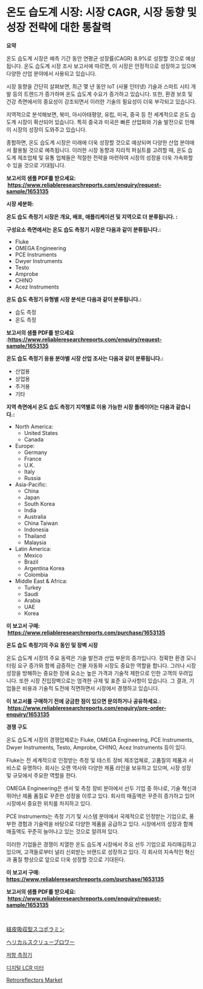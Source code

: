 <p><h1>온도 습도계 시장: 시장 CAGR, 시장 동향 및 성장 전략에 대한 통찰력</h1></p><p><strong>요약</strong></p>
<p><p>온도 습도계 시장은 예측 기간 동안 연평균 성장률(CAGR) 8.9%로 성장할 것으로 예상됩니다. 온도 습도계 시장 조사 보고서에 따르면, 이 시장은 안정적으로 성장하고 있으며 다양한 산업 분야에서 사용되고 있습니다. </p><p>시장 동향을 간단히 살펴보면, 최근 몇 년 동안 IoT (사물 인터넷) 기술과 스마트 시티 개발 등의 트렌드가 증가하며 온도 습도계 수요가 증가하고 있습니다. 또한, 환경 보호 및 건강 측면에서의 중요성이 강조되면서 이러한 기술의 필요성이 더욱 부각되고 있습니다.</p><p>지역적으로 분석해보면, 북미, 아시아태평양, 유럽, 미국, 중국 등 전 세계적으로 온도 습도계 시장이 확산되어 있습니다. 특히 중국과 미국은 빠른 산업화와 기술 발전으로 인해 이 시장의 성장이 도와주고 있습니다.</p><p>종합하면, 온도 습도계 시장은 미래에 더욱 성장할 것으로 예상되며 다양한 산업 분야에서 활용될 것으로 예측됩니다. 이러한 시장 동향과 지리적 퍼실트를 고려할 때, 온도 습도계 제조업체 및 유통 업체들은 적절한 전략을 마련하여 시장의 성장을 더욱 가속화할 수 있을 것으로 기대됩니다.</p></p>
<p><strong>보고서의 샘플 PDF를 받으세요: &nbsp;<a href="https://www.reliableresearchreports.com/enquiry/request-sample/1653135">https://www.reliableresearchreports.com/enquiry/request-sample/1653135</a></strong></p>
<p><strong>시장 세분화:</strong></p>
<p><strong> 온도 습도 측정기 시장은 개요, 배포, 애플리케이션 및 지역으로 더 분류됩니다. :</strong></p>
<p><strong>구성요소 측면에서는 온도 습도 측정기 시장은 다음과 같이 분류됩니다.:</strong></p>
<p><ul><li>Fluke</li><li>OMEGA Engineering</li><li>PCE Instruments</li><li>Dwyer Instruments</li><li>Testo</li><li>Amprobe</li><li>CHINO</li><li>Acez Instruments</li></ul></p>
<p><strong> 온도 습도 측정기 유형별 시장 분석은 다음과 같이 분류됩니다.:</strong></p>
<p><ul><li>습도 측정</li><li>온도 측정</li></ul></p>
<p><strong>보고서의 샘플 PDF를 받으세요 :<a href="https://www.reliableresearchreports.com/enquiry/request-sample/1653135">https://www.reliableresearchreports.com/enquiry/request-sample/1653135</a></strong></p>
<p><strong> 온도 습도 측정기 응용 분야별 시장 산업 조사는 다음과 같이 분류됩니다.:</strong></p>
<p><ul><li>산업용</li><li>상업용</li><li>주거용</li><li>기타</li></ul></p>
<p><strong>지역 측면에서 온도 습도 측정기 지역별로 이용 가능한 시장 플레이어는 다음과 같습니다.:</strong></p>
<p><ul>
    <li>
        North America:
        <ul>
            <li>United States</li>
            <li>Canada</li>
        </ul>
    </li>
    <li>
        Europe:
        <ul>
            <li>Germany</li>
            <li>France</li>
            <li>U.K.</li>
            <li>Italy</li>
            <li>Russia</li>
        </ul>
    </li>
    <li>
        Asia-Pacific:
        <ul>
            <li>China</li>
            <li>Japan</li>
            <li>South Korea</li>
            <li>India</li>
            <li>Australia</li>
            <li>China Taiwan</li>
            <li>Indonesia</li>
            <li>Thailand</li>
            <li>Malaysia</li>
        </ul>
    </li>
    <li>
        Latin America:
        <ul>
            <li>Mexico</li>
            <li>Brazil</li>
            <li>Argentina Korea</li>
            <li>Colombia</li>
        </ul>
    </li>
    <li>
        Middle East & Africa:
        <ul>
            <li>Turkey</li>
            <li>Saudi</li>
            <li>Arabia</li>
            <li>UAE</li>
            <li>Korea</li>
        </ul>
    </li>
    </ul></p>
<p><strong>이 보고서 구매: &nbsp;<a href="https://www.reliableresearchreports.com/purchase/1653135">https://www.reliableresearchreports.com/purchase/1653135</a></strong></p>
<p><strong>온도 습도 측정기의 주요 동인 및 장벽 시장</strong></p>
<p><p>온도 습도계 시장의 주요 동력은 기술 발전과 산업 부문의 증가입니다. 정확한 환경 모니터링 요구 증가와 함께 급증하는 건물 자동화 시장도 중요한 역할을 합니다. 그러나 시장 성장을 방해하는 중요한 장애 요소는 높은 가격과 기술적 제한으로 인한 고객의 우려입니다. 또한 시장 진입장벽으로는 엄격한 규제 및 표준 요구사항이 있습니다. 그 결과, 기업들은 비용과 기술적 도전에 직면하면서 시장에서 경쟁하고 있습니다.</p></p>
<p><strong>이 보고서를 구매하기 전에 궁금한 점이 있으면 문의하거나 공유하세요.: &nbsp;<a href="https://www.reliableresearchreports.com/enquiry/pre-order-enquiry/1653135">https://www.reliableresearchreports.com/enquiry/pre-order-enquiry/1653135</a></strong></p>
<p><strong>경쟁 구도</strong></p>
<p><p>온도 습도계 시장의 경쟁업체로는 Fluke, OMEGA Engineering, PCE Instruments, Dwyer Instruments, Testo, Amprobe, CHINO, Acez Instruments 등이 있다.</p><p>Fluke는 전 세계적으로 인정받는 측정 및 테스트 장비 제조업체로, 고품질의 제품과 서비스로 유명하다. 회사는 오랜 역사와 다양한 제품 라인을 보유하고 있으며, 시장 성장 및 규모에서 주요한 역할을 한다.</p><p>OMEGA Engineering은 센서 및 측정 장비 분야에서 선두 기업 중 하나로, 기술 혁신과 뛰어난 제품 품질로 꾸준한 성장을 이루고 있다. 회사의 매출액은 꾸준히 증가하고 있어 시장에서 중요한 위치를 차지하고 있다.</p><p>PCE Instruments는 측정 기기 및 시스템 분야에서 국제적으로 인정받는 기업으로, 풍부한 경험과 기술력을 바탕으로 다양한 제품을 공급하고 있다. 시장에서의 성장과 함께 매출액도 꾸준히 늘어나고 있는 것으로 알려져 있다.</p><p>이러한 기업들은 경쟁이 치열한 온도 습도계 시장에서 주요 선두 기업으로 자리매김하고 있으며, 고객들로부터 널리 신뢰받는 브랜드로 성장하고 있다. 각 회사의 지속적인 혁신과 품질 향상으로 앞으로 더욱 성장할 것으로 기대된다.</p></p>
<p><strong>이 보고서 구매: &nbsp; <a href="https://www.reliableresearchreports.com/purchase/1653135">https://www.reliableresearchreports.com/purchase/1653135</a></strong></p>
<p><strong>보고서의 샘플 PDF를 받으세요: &nbsp;<a href="https://www.reliableresearchreports.com/enquiry/request-sample/1653135">https://www.reliableresearchreports.com/enquiry/request-sample/1653135</a></strong><strong></strong></p>
<p>&nbsp;</p>
<p><p><a href="https://medium.com/@lillianamurazik2023/%E7%B5%8C%E7%9A%AE%E7%9A%84%E3%82%B9%E3%82%B3%E3%83%9D%E3%83%A9%E3%83%9F%E3%83%B3%E5%B8%82%E5%A0%B4-%E5%B8%82%E5%A0%B4%E3%82%B7%E3%82%A7%E3%82%A2-%E5%B8%82%E5%A0%B4%E5%8B%95%E5%90%91-%E5%B0%86%E6%9D%A5%E3%81%AE%E6%88%90%E9%95%B7%E3%82%92%E6%8E%A2%E3%82%8B-6738f9d3a37f">経皮吸収型スコポラミン</a></p><p><a href="https://github.com/joaejkdzgyljvo6/Market-Research-Report-List-1/blob/main/771439311559.md">ヘリカルスクリューブロワー</a></p><p><a href="https://github.com/Maeennan456456/Market-Research-Report-List-1/blob/main/481076510633.md">저항 측정기</a></p><p><a href="https://github.com/vsap75a286l/Market-Research-Report-List-1/blob/main/705686710632.md">디지털 LCR 미터</a></p><p><a href="https://view.publitas.com/reportprime-1/retroreflectors-market-a-comprehensive-report-of-its-market-share-growth-trends-2024-2031/">Retroreflectors Market</a></p></p>